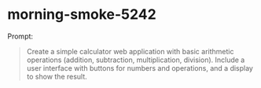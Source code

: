 # morning-smoke-5242

Prompt:
> Create a simple calculator web application with basic arithmetic operations (addition, subtraction, multiplication, division). Include a user interface with buttons for numbers and operations, and a display to show the result.